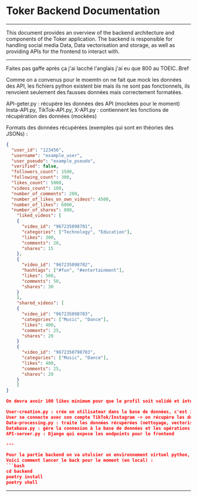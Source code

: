 # Toker Backend Documentation

---


This document provides an overview of the backend architecture and components of the Toker application. The backend is responsible for handling social media Data, Data vectorisation and storage, as well as providing APIs for the frontend to interact with.

---

Faites pas gaffe après ça j'ai lacché l'anglais j'ai eu que 800 au TOEIC..Bref 

Comme on a convenus pour le moemtn on ne fait que mock les données des API, les fichiers python existent bie mais ils ne sont pas fonctionnels, ils renvoient seulement des fausses données mais correctement formatées.

API-geter.py : récupère les données des API (mockées pour le moment)
Insta-API.py, TikTok-API.py, X-API.py : contiennent les fonctions de récupération des données (mockées)

Formats des données récupérées (exemples qui sont en théories des JSONs) :
```json
{
  "user_id": "123456",
  "username": "example_user",
  "user_pseudo": "example_pseudo",
  "verified": false,
  "followers_count": 1500,
  "following_count": 300,
  "likes_count": 5000,
  "videos_count": 100,
  "number_of_comments": 200,
  "number_of_likes_on_own_videos": 4500,
  "number_of_likes": 6000,
  "number_of_shares": 800,
    "liked_videos": [
    {
      "video_id": "967235098701",
      "categories": ["Technology", "Education"],
      "likes": 300,
      "comments": 20,
      "shares": 15
    },
    {
      "video_id": "967235098702",
      "hashtags": ["#fun", "#entertainment"],
      "likes": 500,
      "comments": 50,
      "shares": 30
    }
    ],
    "shared_videos": [
    {
      "video_id": "967235098703",
      "categories": ["Music", "Dance"],
      "likes": 400,
      "comments": 25,
      "shares": 20
    }
    {
      "video_id": "9672350798703",
      "categories": ["Music", "Dance"],
      "likes": 400,
      "comments": 25,
      "shares": 20
    }
    ]
}

On devra avoir 100 likes minimum pour que le profil soit validé et intégré dans la base de données.

User-creation.py : crée un utilisateur dans la base de données, c'est ici que l'appel API sera fait :
User se connecte avec son compte TikTok/Instagram -> on récupère les données via l'API (mockée) - > on crée le profil dans la base de données
Data-processing.py : traite les données récupérées (nettoyage, vectorisation, etc.)
Database.py : gère la connexion à la base de données et les opérations CRUD, une fois le sdonnées process on les intègre dans la base de données
API-server.py : Django qui expose les endpoints pour le frontend

---

Pour la partie backend on va utulsier un environnement virtuel python, cet environnement v est poetry, rtfm
Voici comment lancer le back pour le moment (en local) :
```bash
cd backend
poetry install
poetry shell
```

---
